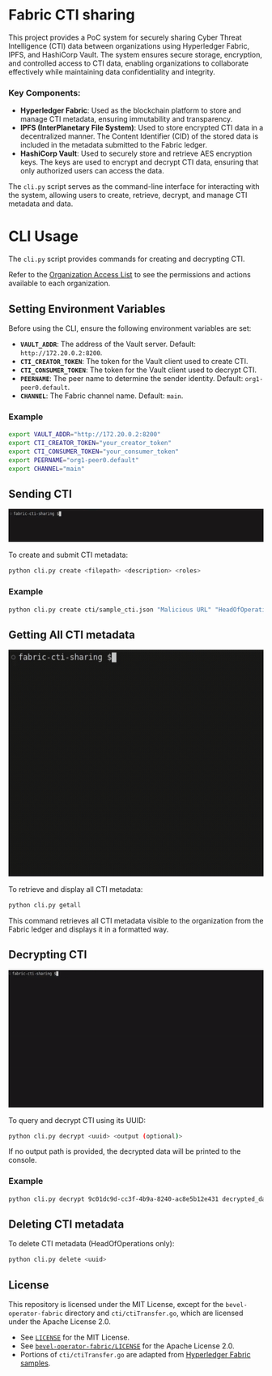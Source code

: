 # Fabric CTI sharing

This project provides a PoC system for securely sharing Cyber Threat Intelligence (CTI) data between organizations using Hyperledger Fabric, IPFS, and HashiCorp Vault. The system ensures secure storage, encryption, and controlled access to CTI data, enabling organizations to collaborate effectively while maintaining data confidentiality and integrity.

### Key Components:
- **Hyperledger Fabric**: Used as the blockchain platform to store and manage CTI metadata, ensuring immutability and transparency.
- **IPFS (InterPlanetary File System)**: Used to store encrypted CTI data in a decentralized manner. The Content Identifier (CID) of the stored data is included in the metadata submitted to the Fabric ledger.
- **HashiCorp Vault**: Used to securely store and retrieve AES encryption keys. The keys are used to encrypt and decrypt CTI data, ensuring that only authorized users can access the data.

The `cli.py` script serves as the command-line interface for interacting with the system, allowing users to create, retrieve, decrypt, and manage CTI metadata and data.

# CLI Usage

The `cli.py` script provides commands for creating and decrypting CTI.

Refer to the [Organization Access List](cti/README.md#organization-access-list) to see the permissions and actions available to each organization.

## Setting Environment Variables

Before using the CLI, ensure the following environment variables are set:

- **`VAULT_ADDR`**: The address of the Vault server. Default: `http://172.20.0.2:8200`.
- **`CTI_CREATOR_TOKEN`**: The token for the Vault client used to create CTI.
- **`CTI_CONSUMER_TOKEN`**: The token for the Vault client used to decrypt CTI.
- **`PEERNAME`**: The peer name to determine the sender identity. Default: `org1-peer0.default`.
- **`CHANNEL`**: The Fabric channel name. Default: `main`.

### Example

```bash
export VAULT_ADDR="http://172.20.0.2:8200"
export CTI_CREATOR_TOKEN="your_creator_token"
export CTI_CONSUMER_TOKEN="your_consumer_token"
export PEERNAME="org1-peer0.default"
export CHANNEL="main"
```

## Sending CTI

![create_gif](https://github.com/LasseRapo/fabric-cti-sharing/blob/main/images/FCTIS_create.gif)

To create and submit CTI metadata:

```bash
python cli.py create <filepath> <description> <roles>
```

### Example

```bash
python cli.py create cti/sample_cti.json "Malicious URL" "HeadOfOperations,TacticalUnit"
```

## Getting All CTI metadata

![getall_gif](https://github.com/LasseRapo/fabric-cti-sharing/blob/main/images/FCTIS_getall.gif)

To retrieve and display all CTI metadata:

```bash
python cli.py getall
```

This command retrieves all CTI metadata visible to the organization from the Fabric ledger and displays it in a formatted way.

## Decrypting CTI

![decrypt_gif](https://github.com/LasseRapo/fabric-cti-sharing/blob/main/images/FCTIS_decrypt.gif)

To query and decrypt CTI using its UUID:

```bash
python cli.py decrypt <uuid> <output (optional)>
```

If no output path is provided, the decrypted data will be printed to the console.

### Example

```bash
python cli.py decrypt 9c01dc9d-cc3f-4b9a-8240-ac8e5b12e431 decrypted_data.json
```

## Deleting CTI metadata

To delete CTI metadata (HeadOfOperations only):

```bash
python cli.py delete <uuid>
```

## License

This repository is licensed under the MIT License, except for the `bevel-operator-fabric` directory and `cti/ctiTransfer.go`, which are licensed under the Apache License 2.0.

- See [`LICENSE`](./LICENSE) for the MIT License.
- See [`bevel-operator-fabric/LICENSE`](./bevel-operator-fabric/LICENSE) for the Apache License 2.0.
- Portions of `cti/ctiTransfer.go` are adapted from [Hyperledger Fabric samples](https://github.com/hyperledger/fabric-samples/blob/main/asset-transfer-basic/chaincode-external/assetTransfer.go).
